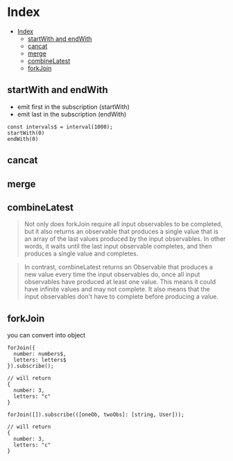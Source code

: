 # Index

- [Index](#index)
  - [startWith and endWith](#startwith-and-endwith)
  - [cancat](#cancat)
  - [merge](#merge)
  - [combineLatest](#combinelatest)
  - [forkJoin](#forkjoin)

## startWith and endWith

- emit first in the subscription (startWith)
- emit last in the subscription (endWith)

```
const intervals$ = interval(1000);
startWith(0)
endWith(0)
```

## cancat

## merge

## combineLatest

> Not only does forkJoin require all input observables to be completed, but it also returns an observable that produces a single value that is an array of the last values produced by the input observables. In other words, it waits until the last input observable completes, and then produces a single value and completes.

>In contrast, combineLatest returns an Observable that produces a new value every time the input observables do, once all input observables have produced at least one value. This means it could have infinite values and may not complete. It also means that the input observables don't have to complete before producing a value.

## forkJoin

you can convert into object

```
forJoin({
  number: numbers$,
  letters: letters$
}).subscribe();

// will return
{
  number: 3,
  letters: "c"
}

forJoin([]).subscribe(([oneOb, twoObs]: [string, User]));

// will return
{
  number: 3,
  letters: "c"
}
```
